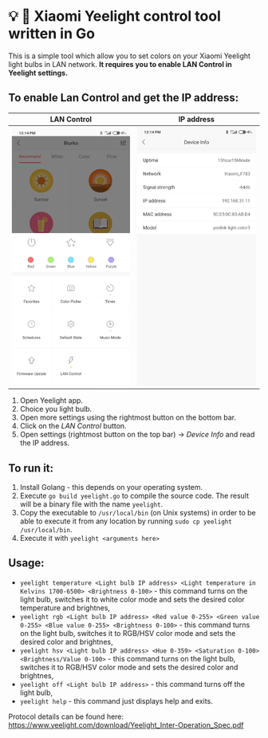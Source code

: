 # 💡 🌈 Xiaomi Yeelight control tool written in Go

This is a simple tool which allow you to set colors on your Xiaomi Yeelight light bulbs in LAN network. **It requires you to enable LAN Control in Yeelight settings.**

To enable Lan Control and get the IP address:
---------------------------------------------

  LAN Control               |  IP address
:--------------------------:|:-------------------------:
  ![LAN Control](img1.jpg)  |  ![IP address](img2.jpg)

1. Open Yeelight app.
2. Choice you light bulb.
3. Open more settings using the rightmost button on the bottom bar.
4. Click on the *LAN Control* button.
5. Open settings (rightmost button on the top bar) -> *Device Info* and read the IP address.

To run it:
----------
1. Install Golang - this depends on your operating system.
2. Execute `go build yeelight.go` to compile the source code. The result will be a binary file with the name `yeelight`.
3. Copy the executable to `/usr/local/bin` (on Unix systems) in order to be able to execute it from any location by running `sudo cp yeelight /usr/local/bin`.
4. Execute it with `yeelight <arguments here>`

Usage:
------
* `yeelight temperature <Light bulb IP address> <Light temperature in Kelvins 1700-6500> <Brightness 0-100>` - this command turns on the light bulb, switches it to white color mode and sets the desired color temperature and brightnes,
* `yeelight rgb <Light bulb IP address> <Red value 0-255> <Green value 0-255> <Blue value 0-255> <Brightness 0-100>` - this command turns on the light bulb, switches it to RGB/HSV color mode and sets the desired color and brightnes,
* `yeelight hsv <Light bulb IP address> <Hue 0-359> <Saturation 0-100> <Brightness/Value 0-100>` - this command turns on the light bulb, switches it to RGB/HSV color mode and sets the desired color and brightnes,
* `yeelight off <Light bulb IP address>` - this command turns off the light bulb,
* `yeelight help` - this command just displays help and exits.

Protocol details can be found here: https://www.yeelight.com/download/Yeelight_Inter-Operation_Spec.pdf

